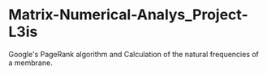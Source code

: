 # Matrix-Numerical-Analys_Project-L3is
Google's PageRank algorithm and Calculation of the natural frequencies of a membrane.

